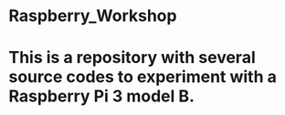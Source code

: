 # Raspberry_Workshop
# This is a repository with several source codes to experiment with a Raspberry Pi 3 model B.
